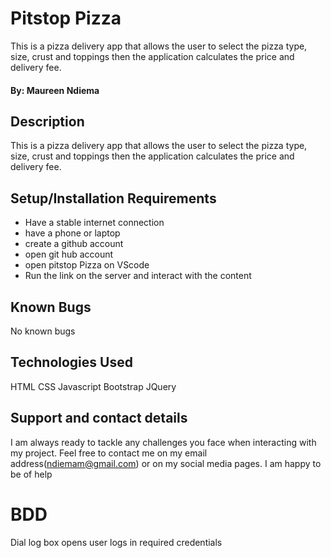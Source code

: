 
# Pitstop Pizza
This is a pizza delivery app that allows the user to select the pizza type, size, crust and toppings then the application calculates the price and delivery fee.
#### By: **Maureen Ndiema**

## Description
This is a pizza delivery app that allows the user to select the pizza type, size, crust and toppings then the application calculates the price and delivery fee.
## Setup/Installation Requirements
* Have a stable internet connection
* have a phone or laptop
* create a github account
* open git hub account
* open pitstop Pizza on VScode
* Run the link on the server and interact with the content
## Known Bugs
No known bugs
## Technologies Used
HTML
CSS
Javascript
Bootstrap
JQuery
## Support and contact details
I am always ready to tackle any challenges you face when interacting  with my project. Feel free to contact me on my email address(ndiemam@gmail.com) or on my social media pages. I am happy to be of help
# BDD
Dial log box opens
user logs in required credentials


